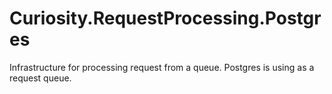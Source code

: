 # Curiosity.RequestProcessing.Postgres
Infrastructure for processing request from a queue. Postgres is using as a request queue.
